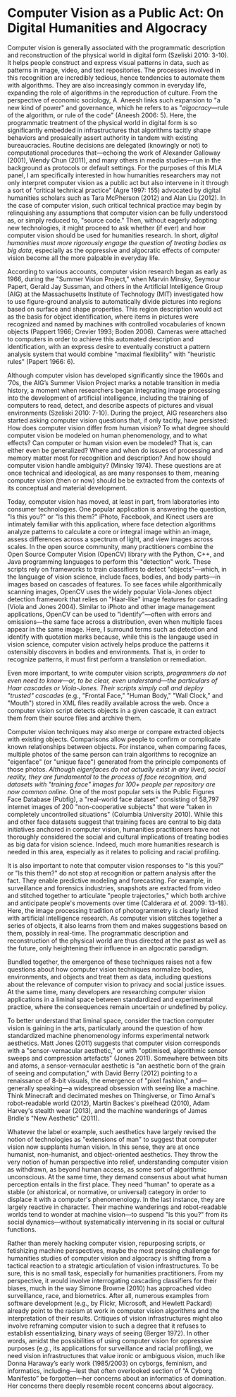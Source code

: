 # Computer Vision as a Public Act: On Digital Humanities and Algocracy 

Computer vision is generally associated with the programmatic description and reconstruction of the physical world in digital form (Szeliski 2010: 3-10). It helps people construct and express visual patterns in data, such as patterns in image, video, and text repositories. The processes involved in this recognition are incredibly tedious, hence tendencies to automate them with algorithms. They are also increasingly common in everyday life, expanding the role of algorithms in the reproduction of culture. From the perspective of economic sociology, A. Aneesh links such expansion to "a new kind of power" and governance, which he refers to as "*algocracy*—rule of the algorithm, or rule of the code" (Aneesh 2006: 5). Here, the programmatic treatment of the physical world in digital form is so significantly embedded in infrastructures that algorithms tacitly shape behaviors and prosaically assert authority in tandem with existing bureaucracies. Routine decisions are delegated (knowingly or not) to computational procedures that—echoing the work of Alexander Galloway (2001), Wendy Chun (2011), and many others in media studies—run in the background as protocols or default settings. For the purposes of this MLA panel, I am specifically interested in how humanities researchers may not only interpret computer vision as a public act but also intervene in it through a sort of “critical technical practice” (Agre 1997: 155) advocated by digital humanities scholars such as Tara McPherson (2012) and Alan Liu (2012). In the case of computer vision, such critical technical practice may begin by relinquishing any assumptions that computer vision can be fully understood as, or simply reduced to, "source code." Then, without eagerly adopting new technologies, it might proceed to ask whether (if ever) and how computer vision should be used for humanities research. In short, *digital humanities must more rigorously engage the question of treating bodies as big data*, especially as the oppressive and algocratic effects of computer vision become all the more palpable in everyday life.  

According to various accounts, computer vision research began as early as 1966, during the "Summer Vision Project," when Marvin Minsky, Seymour Papert, Gerald Jay Sussman, and others in the Artificial Intelligence Group (AIG) at the Massachusetts Institute of Technology (MIT) investigated how to use figure-ground analysis to automatically divide pictures into regions based on surface and shape properties. This region description would act as the basis for object identification, where items in pictures were recognized and named by machines with controlled vocabularies of known objects (Pappert 1966; Crevier 1993; Boden 2006). Cameras were attached to computers in order to achieve this automated description and identification, with an express desire to eventually construct a pattern analysis system that would combine "maximal flexibility" with "heuristic rules" (Papert 1966: 6). 

Although computer vision has developed significantly since the 1960s and ’70s, the AIG’s Summer Vision Project marks a notable transition in media history, a moment when researchers began integrating image processing into the development of artificial intelligence, including the training of computers to read, detect, and describe aspects of pictures and visual environments (Szeliski 2010: 7-10). During the project, AIG researchers also started asking computer vision questions that, if only tacitly, have persisted: How does computer vision differ from human vision? To what degree should computer vision be modeled on human phenomenology, and to what effects? Can computer or human vision even be modeled? That is, can either even be generalized? Where and when do issues of processing and memory matter most for recognition and description? And how should computer vision handle ambiguity? (Minsky 1974). These questions are at once technical and ideological, as are many responses to them, meaning computer vision (then or now) should be be extracted from the contexts of its conceptual and material development.   

Today, computer vision has moved, at least in part, from laboratories into consumer technologies. One popular application is answering the question, "Is this you?" or "Is this them?" iPhoto, Facebook, and Kinect users are intimately familiar with this application, where face detection algorithms analyze patterns to calculate a core or integral image within an image, assess differences across a spectrum of light, and view images across scales. In the open source community, many practitioners combine the Open Source Computer Vision (OpenCV) library with the Python, C++, and Java programming languages to perform this "detection" work. These scripts rely on frameworks to train classifiers to detect "objects"—which, in the language of vision science, include faces, bodies, and body parts—in images based on cascades of features. To see faces while algorithmically scanning images, OpenCV uses the widely popular Viola-Jones object detection framework that relies on "Haar-like" image features for cascading (Viola and Jones 2004). Similar to iPhoto and other image management applications, OpenCV can be used to "identify"—often with errors and omissions—the same face across a distribution, even when multiple faces appear in the same image. Here, I surround terms such as detection and identify with quotation marks because, while this is the langauge used in vision science, computer vision actively helps produce the patterns it ostensibly discovers in bodies and environments. That is, in order to recognize patterns, it must first perform a translation or remediation. 

Even more important, to write computer vision scripts, *programmers do not even need to know—or, to be clear, even understand—the particulars of Haar cascades or Viola-Jones. Their scripts simply call and deploy "trusted" cascades* (e.g., "Frontal Face," "Human Body," "Wall Clock," and "Mouth") stored in XML files readily available across the web. Once a computer vision script detects objects in a given cascade, it can extract them from their source files and archive them. 

Computer vision techniques may also merge or compare extracted objects with existing objects. Comparisons allow people to confirm or complicate known relationships between objects. For instance, when comparing faces, multiple photos of the same person can train algorithms to recognize an "eigenface" (or "unique face") generated from the principle components of those photos. *Although eigenfaces do not actually exist in any lived, social reality, they are fundamental to the process of face recognition, and datasets with "training face" images for 100+ people per repository are now common online.* One of the most popular sets is the Public Figures Face Database (Pubfig), a "real-world face dataset" consisting of 58,797 internet images of 200 "non-cooperative subjects" that were "taken in completely uncontrolled situations" (Columbia University 2010). While this and other face datasets suggest that training faces are central to big data initiatives anchored in computer vision, humanities practitioners have not thoroughly considered the social and cultural implications of treating bodies as big data for vision science. Indeed, much more humanities research is needed in this area, especially as it relates to policing and racial profiling.  

It is also important to note that computer vision responses to "Is this you?" or "Is this them?" do not stop at recognition or pattern analysis after the fact. They enable predictive modeling and forecasting. For example, in surveillance and forensics industries, snapshots are extracted from video and stitched together to articulate "people trajectories," which both archive and anticipate people's movements over time (Calderara *et al.* 2009: 13-18). Here, the image processing tradition of photogrammetry is clearly linked with artificial intelligence research. As computer vision stitches together a series of objects, it also learns from them and makes suggestions based on them, possibly in real-time. The programmatic description and reconstruction of the physical world are thus directed at the past as well as the future, only heightening their influence in an algocratic paradigm.  

Bundled together, the emergence of these techniques raises not a few questions about how computer vision techniques normalize bodies, environments, and objects and treat them as data, including questions about the relevance of computer vision to privacy and social justice issues. At the same time, many developers are researching computer vision applications in a liminal space between standardized and experimental practice, where the consequences remain uncertain or undefined by policy.  

To better understand that liminal space, consider the traction computer vision is gaining in the arts, particularly around the question of how standardized machine phenomenology informs experimental network aesthetics. Matt Jones (2011) suggests that computer vision corresponds with a "sensor-vernacular aesthetic," or with "optimised, algorithmic sensor sweeps and compression artefacts" (Jones 2011). Somewhere between bits and atoms, a sensor-vernacular aesthetic is "an aesthetic born of the grain of seeing and computation," with David Berry (2012) pointing to a renaissance of 8-bit visuals, the emergence of "pixel fashion," and—generally speaking—a widespread obsession with seeing like a machine. Think Minecraft and decimated meshes on Thingiverse, or Timo Arnal's robot-readable world (2012), Martin Backes's pixelhead (2010), Adam Harvey's stealth wear (2013), and the machine wanderings of James Bridle's "New Aesthetic" (2011). 

Whatever the label or example, such aesthetics have largely revised the notion of technologies as "extensions of man" to suggest that computer vision now supplants human vision. In this sense, they are at once humanist, non-humanist, and object-oriented aesthetics. They throw the very notion of human perspective into relief, understanding computer vision as withdrawn, as beyond human access, as some sort of algorithmic unconscious. At the same time, they demand consensus about what human perception entails in the first place. They need "human" to operate as a stable (or ahistorical, or normative, or universal) category in order to displace it with a computer's phenomenology. In the last instance, they are largely reactive in character. Their machine wanderings and robot-readable worlds tend to wonder at machine vision—to suspend "Is this you?" from its social dynamics—without systematically intervening in its social or cultural functions.  

Rather than merely hacking computer vision, repurposing scripts, or fetishizing machine perspectives, maybe the most pressing challenge for humanities studies of computer vision and algocracy is shifting from a tactical reaction to a strategic articulation of vision infrastructures. To be sure, this is no small task, especially for humanities practitioners. From my perspective, it would involve interrogating cascading classifiers for their biases, much in the way Simone Browne (2010) has approached video surveillance, race, and biometrics. After all, numerous examples from software development (e.g., by Flickr, Microsoft, and Hewlett Packard) already point to the racism at work in computer vision algorithms and the interpretation of their results. Critiques of vision infrastructures might also involve reframing computer vision to such a degree that it refuses to establish essentializing, binary ways of seeing (Berger 1972). In other words, amidst the possibilities of using computer vision for oppressive purposes (e.g., its applications for surveillance and racial profiling), we need vision infrastructures that value ironic or ambiguous vision, much like Donna Haraway’s early work (1985/2003) on cyborgs, feminism, and informatics, including—lest that often overlooked section of “A Cyborg Manifesto” be forgotten—her concerns about an informatics of domination. Her concerns there deeply resemble recent concerns about algocracy. 

